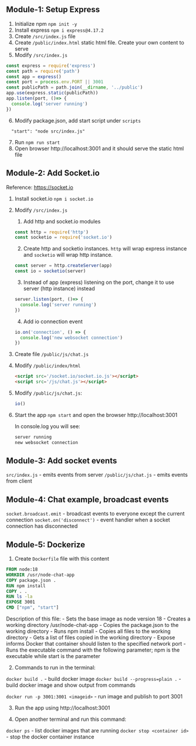 ## Module-1: Setup Express

1. Initialize npm
    `npm init -y`
2. Install express
    `npm i express@4.17.2`
3. Create `/src/index.js` file
4. Create `/public/index.html` static html file. Create your own content to serve
5. Modify `/src/index.js`

```javascript
const express = require('express')
const path = require('path')
const app = express()
const port = process.env.PORT || 3001
const publicPath = path.join(__dirname, '../public')
app.use(express.static(publicPath))
app.listen(port, ()=> {
  console.log('server running')
})
```
6. Modify package.json, add start script under `scripts`
  ```
    "start": "node src/index.js"
  ```
7. Run `npm run start`
8. Open browser http://localhost:3001 and it should serve the static html file

## Module-2: Add Socket.io

Reference: https://socket.io

1. Install socket.io
   `npm i socket.io`
2. Modify `/src/index.js`
   1. Add http and socket.io modules

    ```js
    const http = require('http')
    const socketio = require('socket.io')
    ```

   2. Create http and socketio instances. `http` will wrap express instance and `socketio` will wrap http instance.

    ```js
    const server = http.createServer(app)
    const io = socketio(server)
    ```

   3. Instead of app (express) listening on the port, change it to use server (http instance) instead

    ```js
    server.listen(port, ()=> {
      console.log('server running')
    })
    ```
   4. Add io connection event 
 
    ```js
    io.on('connection', () => {
      console.log('new websocket connection')
    })
    ```

3. Create file `/public/js/chat.js`

4. Modify `/public/index/html`

    ``` html
    <script src='/socket.io/socket.io.js'></script>
    <script src='/js/chat.js'></script>
    ```
5. Modify `/public/js/chat.js`:
  
    ```js
    io()
    ```

6. Start the app `npm start` and open the browser http://localhost:3001

    In console.log you will see:

    ```txt
    server running
    new websocket connection
    ```

## Module-3: Add socket events

`src/index.js` - emits events from server
`/public/js/chat.js` - emits events from client

## Module-4: Chat example, broadcast events

`socket.broadcast.emit` - broadcast events to everyone except the current connection
`socket.on('disconnect')` - event handler when a socket connection has disconnected 


## Module-5: Dockerize

1. Create `Dockerfile` file with this content

```dockerfile
FROM node:18
WORKDIR /usr/node-chat-app
COPY package.json .
RUN npm install
COPY . .
RUN ls -la 
EXPOSE 3001
CMD ["npm", "start"]
```

  Description of this file:
    - Sets the base image as node version 18
    - Creates a working directory /usr/node-chat-app
    - Copies the package.json to the working directory
    - Runs npm install
    - Copies all files to the working directory
    - Gets a list of files copied in the working directory
    - Expose informs Docker that container should listen to the specified network port
    - Runs the executable command with the following parameter; npm is the executable while start is the parameter

2. Commands to run in the terminal:

`docker build .` - build docker image
`docker build --progress=plain .` - build docker image and show output from commands

`docker run -p 3001:3001 <imageid>` - run image and publish to port 3001

3. Run the app using http://localhost:3001

4. Open another terminal and run this command:

`docker ps` - list docker images that are running
`docker stop <container id>` - stop the docker container instance
